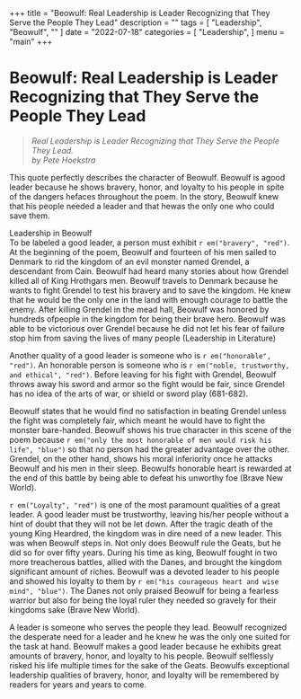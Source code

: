 +++
title = "Beowulf: Real Leadership is Leader Recognizing that They Serve the People They Lead"
description = ""
tags = [
    "Leadership",
    "Beowulf",
    ""
]
date = "2022-07-18"
categories = [
    "Leadership",
]
menu = "main"
+++

# Beowulf: Real Leadership is Leader Recognizing that They Serve the People They Lead

> _Real Leadership is Leader Recognizing that They Serve the People They Lead._  
> _by Pete Hoekstra_

This quote perfectly describes the character of Beowulf. Beowulf is agood leader because he shows bravery, honor, and loyalty to his people in spite of the dangers hefaces throughout the poem. In the story, Beowulf knew that his people needed a leader and that hewas the only one who could save them.  


Leadership in Beowulf  
To be labeled a good leader, a person must exhibit `r em("bravery", "red")`. At the beginning of the poem, Beowulf and fourteen of his men sailed to Denmark to rid the kingdom of an evil monster named Grendel, a descendant from Cain. Beowulf had heard many stories about how Grendel killed all of King Hrothgars men. Beowulf travels to Denmark because he wants to fight Grendel to test his bravery and to save the kingdom. He knew that he would be the only one in the land with enough courage to battle the enemy. After killing Grendel in the mead hall, Beowulf was honored by hundreds ofpeople in the kingdom for being their brave hero. Beowulf was able to be victorious over Grendel because he did not let his fear of failure stop him from saving the lives of many people (Leadership in Literature)  

Another quality of a good leader is someone who is `r em("honorable", "red")`. An honorable person is someone who is `r em("noble, trustworthy, and ethical", "red")`. Before leaving for his fight with Grendel, Beowulf throws away his sword and armor so the fight would be fair, since Grendel has no idea of the arts of war, or shield or sword play (681-682).  

Beowulf states that he would find no satisfaction in beating Grendel unless the fight was completely fair, which meant he would have to fight the monster bare-handed. Beowulf shows his true character in this scene of the poem because `r em("only the most honorable of men would risk his life", "blue")` so that no person had the greater advantage over the other. Grendel, on the other hand, shows his moral inferiority once he attacks Beowulf and his men in their sleep. Beowulfs honorable heart is rewarded at the end of this battle by being able to defeat his unworthy foe (Brave New World).  

`r em("Loyalty", "red")` is one of the most paramount qualities of a great leader. A good leader must be trustworthy, leaving his/her people without a hint of doubt that they will not be let down. After the tragic death of the young King Heardred, the kingdom was in dire need of a new leader. This was when Beowulf steps in. Not only does Beowulf rule the Geats, but he did so for over fifty years. During his time as king, Beowulf fought in two more treacherous battles, allied with the Danes, and brought the kingdom significant amount of riches. Beowulf was a devoted leader to his people and showed his loyalty to them by `r em("his courageous heart and wise mind", "blue")`. The Danes not only praised Beowulf for being a fearless warrior but also for being the loyal ruler they needed so gravely for their kingdoms sake (Brave New World).  

A leader is someone who serves the people they lead. Beowulf recognized the desperate need for a leader and he knew he was the only one suited for the task at hand. Beowulf makes a good leader because he exhibits great amounts of bravery, honor, and loyalty to his people. Beowulf selflessly risked his life multiple times for the sake of the Geats. Beowulfs exceptional leadership qualities of bravery, honor, and loyalty will be remembered by readers for years and years to come.
